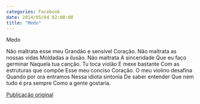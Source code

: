 ```yaml
---
categories: Facebook
date: 2014/05/04 02:00:00
title: "Medo"
---
```


Medo

Não maltrata esse meu
Grandão e sensível
Coração.
Não maltrata as nossas vidas
Moldadas a ilusão.
Não maltrata
A sinceridade
Que eu faço germinar
Naquela tua canção.
Tu toca violão
E mexe bastante
Com as estruturas que compõe
Esse meu conciso
Coração.
O meu violino desafina
Quando por ora entramos
Nessa idiota sintonia
De saber entender
Que nem tudo é pra sempre
Como a gente gostaria.

[Publicação original](https://www.facebook.com/permalink.php?story_fbid=1419193738350990&id=1418031755133855)

